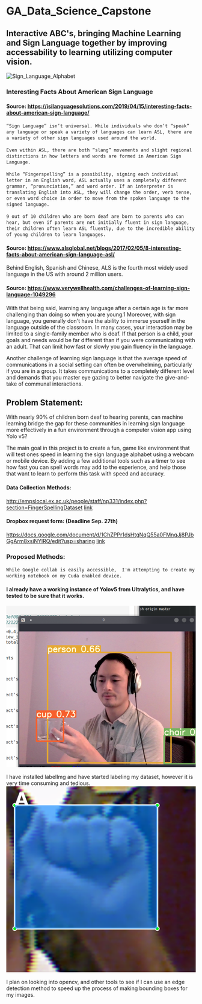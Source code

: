 # GA_Data_Science_Capstone
## Interactive ABC's, bringing Machine Learning and Sign Language together by improving accessability to learning utilizing computer vision.
![Sign_Language_Alphabet](assets/alphabet.git)

### Interesting Facts About American Sign Language
#### Source: https://isilanguagesolutions.com/2019/04/15/interesting-facts-about-american-sign-language/
    “Sign Language” isn’t universal. While individuals who don’t “speak” any language or speak a variety of languages can learn ASL, there are a variety of other sign languages used around the world.
    
    Even within ASL, there are both “slang” movements and slight regional distinctions in how letters and words are formed in American Sign Language.
    
    While “Fingerspelling” is a possibility, signing each individual letter in an English word, ASL actually uses a completely different grammar, “pronunciation,” and word order. If an interpreter is translating English into ASL, they will change the order, verb tense, or even word choice in order to move from the spoken language to the signed language.
    
    9 out of 10 children who are born deaf are born to parents who can hear, but even if parents are not initially fluent in sign language, their children often learn ASL fluently, due to the incredible ability of young children to learn languages.


#### Source: https://www.alsglobal.net/blogs/2017/02/05/8-interesting-facts-about-american-sign-language-asl/

Behind English, Spanish and Chinese, ALS is the fourth most widely used language in the US with around 2 million users.

#### Source: https://www.verywellhealth.com/challenges-of-learning-sign-language-1049296

With that being said, learning any language after a certain age is far more challenging than doing so when you are young.1﻿ Moreover, with sign language, you generally don't have the ability to immerse yourself in the language outside of the classroom. In many cases, your interaction may be limited to a single-family member who is deaf. If that person is a child, your goals and needs would be far different than if you were communicating with an adult. That can limit how fast or slowly you gain fluency in the language.

Another challenge of learning sign language is that the average speed of communications in a social setting can often be overwhelming, particularly if you are in a group. It takes communications to a completely different level and demands that you master eye gazing to better navigate the give-and-take of communal interactions. 

## Problem Statement:
With nearly 90% of children born deaf to hearing parents, can machine learning bridge the gap for these communities in learning sign language more effectively in a fun environment through a computer vision app using Yolo v5? 

The main goal in this project is to create a fun, game like environment that will test ones speed in learning the sign language alphabet using a webcam or mobile device.  By adding a few additional tools such as a timer to see how fast you can spell words may add to the experience, and help those that want to learn to perform this task with speed and accuracy.

#### Data Collection Methods:
http://empslocal.ex.ac.uk/people/staff/np331/index.php?section=FingerSpellingDataset
[link](http://empslocal.ex.ac.uk/people/staff/np331/index.php?section=FingerSpellingDataset (over 60,000 images))
    
#### Dropbox request form: (Deadline Sep. 27th)
https://docs.google.com/document/d/1ChZPPr1dsHtgNqQ55a0FMngJj8PJbGgArm8xsiNYlRQ/edit?usp=sharing
[link](https://docs.google.com/document/d/1ChZPPr1dsHtgNqQ55a0FMngJj8PJbGgArm8xsiNYlRQ/edit?usp=sharing)
    
    

### Proposed Methods:
    While Google collab is easily accessible,  I'm attempting to create my working notebook on my Cuda enabled device.

#### I already have a working instance of Yolov5 from Ultralytics, and have tested to be sure that it works.
![](./Screenshots/yolo_me_example.png)

I have installed labelImg and have started labeling my dataset, however it is very time consuming and tedious.
![](./Screenshots/a_label.png)    

    

I plan on looking into opencv, and other tools to see if I can use an edge detection method to speed up the process of making bounding boxes for my images.